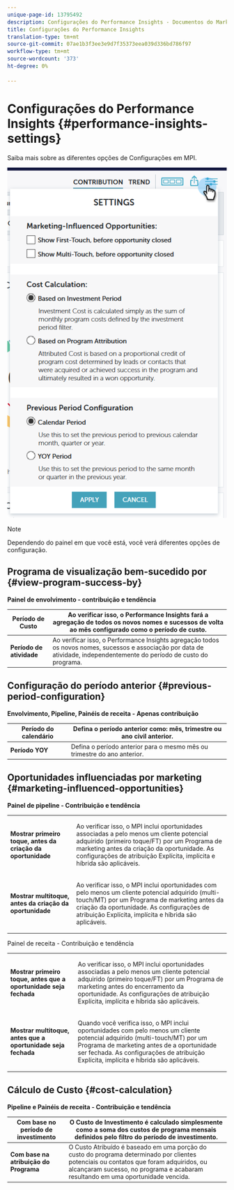 ```yaml
---
unique-page-id: 13795492
description: Configurações do Performance Insights - Documentos do Marketing - Documentação do produto
title: Configurações do Performance Insights
translation-type: tm+mt
source-git-commit: 07ae1b3f3ee3e9d7f35373eea039d336bd786f97
workflow-type: tm+mt
source-wordcount: '373'
ht-degree: 0%

---
```



# Configurações do Performance Insights {#performance-insights-settings}

Saiba mais sobre as diferentes opções de Configurações em MPI.

![](assets/1-3.png)

>[!NOTE]
>
>Dependendo do painel em que você está, você verá diferentes opções de configuração.

## Programa de visualização bem-sucedido por {#view-program-success-by}

**Painel de envolvimento - contribuição e tendência**

| **Período de Custo** | Ao verificar isso, o Performance Insights fará a agregação de todos os novos nomes e sucessos de volta ao mês configurado como o período de custo. |
|---|---|
| **Período de atividade** | Ao verificar isso, o Performance Insights agregação todos os novos nomes, sucessos e associação por data de atividade, independentemente do período de custo do programa. |

## Configuração do período anterior {#previous-period-configuration}

**Envolvimento, Pipeline, Painéis de receita - Apenas contribuição**

| **Período do calendário** | Defina o período anterior como: mês, trimestre ou ano civil anterior. |
|---|---|
| **Período YOY** | Defina o período anterior para o mesmo mês ou trimestre do ano anterior. |

## Oportunidades influenciadas por marketing {#marketing-influenced-opportunities}

**Painel de pipeline - Contribuição e tendência**

<table> 
 <tbody> 
  <tr> 
   <td><strong>Mostrar primeiro toque, antes da criação da oportunidade</strong></td> 
   <td><p>Ao verificar isso, o MPI inclui oportunidades associadas a pelo menos um cliente potencial adquirido (primeiro toque/FT) por um Programa de marketing antes da criação da oportunidade. As configurações de atribuição Explícita, implícita e híbrida são aplicáveis.</p></td> 
  </tr> 
  <tr> 
   <td><strong>Mostrar multitoque, antes da criação da oportunidade</strong></td> 
   <td><p>Ao verificar isso, o MPI inclui oportunidades com pelo menos um cliente potencial adquirido (multi-touch/MT) por um Programa de marketing antes da criação da oportunidade. As configurações de atribuição Explícita, implícita e híbrida são aplicáveis.</p></td> 
  </tr> 
 </tbody> 
</table>

Painel de receita - Contribuição e tendência

<table> 
 <tbody> 
  <tr> 
   <td><strong>Mostrar primeiro toque, antes que a oportunidade seja fechada</strong></td> 
   <td><p>Ao verificar isso, o MPI inclui oportunidades associadas a pelo menos um cliente potencial adquirido (primeiro toque/FT) por um Programa de marketing antes do encerramento da oportunidade. As configurações de atribuição Explícita, implícita e híbrida são aplicáveis.</p></td> 
  </tr> 
  <tr> 
   <td><strong>Mostrar multitoque, antes que a oportunidade seja fechada</strong></td> 
   <td><p>Quando você verifica isso, o MPI inclui oportunidades com pelo menos um cliente potencial adquirido (multi-touch/MT) por um Programa de marketing antes de a oportunidade ser fechada. As configurações de atribuição Explícita, implícita e híbrida são aplicáveis.</p></td> 
  </tr> 
 </tbody> 
</table>

## Cálculo de Custo {#cost-calculation}

**Pipeline e Painéis de receita - Contribuição e tendência**

| **Com base no período de investimento** | O Custo de Investimento é calculado simplesmente como a soma dos custos de programa mensais definidos pelo filtro do período de investimento. |
|---|---|
| **Com base na atribuição do Programa** | O Custo Atribuído é baseado em uma porção do custo do programa determinado por clientes potenciais ou contatos que foram adquiridos, ou alcançaram sucesso, no programa e acabaram resultando em uma oportunidade vencida. |

